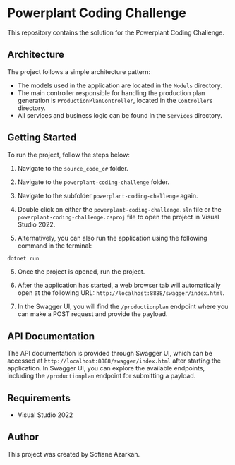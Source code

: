# Powerplant Coding Challenge

This repository contains the solution for the Powerplant Coding Challenge. 


## Architecture

The project follows a simple architecture pattern:

- The models used in the application are located in the `Models` directory.
- The main controller responsible for handling the production plan generation is `ProductionPlanController`, located in the `Controllers` directory.
- All services and business logic can be found in the `Services` directory.

## Getting Started

To run the project, follow the steps below:

1. Navigate to the `source_code_c#` folder.

2. Navigate to the `powerplant-coding-challenge` folder.

3. Navigate to the subfolder  `powerplant-coding-challenge` again.

4. Double click on either the `powerplant-coding-challenge.sln` file or the `powerplant-coding-challenge.csproj` file to open the project in Visual Studio 2022.

5. Alternatively, you can also run the application using the following command in the terminal:
```bash
dotnet run
```

5. Once the project is opened, run the project.

6. After the application has started, a web browser tab will automatically open at the following URL: `http://localhost:8888/swagger/index.html`.

7. In the Swagger UI, you will find the `/productionplan` endpoint where you can make a POST request and provide the payload.

## API Documentation

The API documentation is provided through Swagger UI, which can be accessed at `http://localhost:8888/swagger/index.html` after starting the application. In Swagger UI, you can explore the available endpoints, including the `/productionplan` endpoint for submitting a payload.

## Requirements

- Visual Studio 2022

## Author

This project was created by Sofiane Azarkan.
